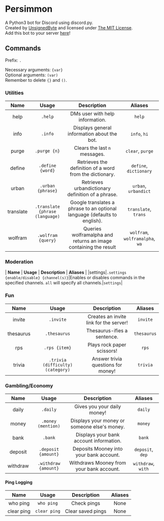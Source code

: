 # Persimmon
A Python3 bot for Discord using discord.py.  
Created by [UnsignedByte](https://github.com/UnsignedByte) and licensed under [The MIT License](https://en.wikipedia.org/wiki/MIT_License).  
Add this bot to your server [here](https://discordapp.com/oauth2/authorize?client_id=631186998702506015&scope=bot&permissions=2146958847)!

## Commands
Prefix: `.`

Necessary arguments: `{var}`  
Optional arguments: `(var)`  
Remember to delete `{}` and `()`.


### Utilities

| **Name** | **Usage** | **Description** | **Aliases** |
|:-:|:-:|:-:|:-:|
|help|`.help`|DMs user with help information.|`help`|
|info|`.info`|Displays general information about the bot.|`info`, `hi`|
|purge|`.purge {n}`|Clears the last `n` messages.|`clear`, `purge`|
|define|`.define {word}`|Retrieves the definition of a word from the dictionary.|`define`, `dictionary`|
|urban|`.urban {phrase}`|Retrieves urbandictionary definition of a phrase.|`urban`, `urbandict`|
|translate|`.translate {phrase (language)`|Google translates a phrase to an optional language (defaults to english).|`translate`, `trans`|
|wolfram|`.wolfram {query}`|Queries wolframalpha and returns an image containing the result|`wolfram`, `wolframalpha`, `wa`|

### Moderation

| **Name** | **Usage** | **Description** | **Aliases** |
|settings|`.settings {enable/disable} {channel(s)}`|Enables or disables commands in the specified channels. `all` will specify all channels.|`settings`|

### Fun
| **Name** | **Usage** | **Description** | **Aliases** |
|:-:|:-:|:-:|:-:|
|invite|`.invite`|Creates an invite link for the server!|`invite`|
|thesaurus|`.thesaurus`|Thesaurus-ifies a sentence.|`thesaurus`|
|rps|`.rps {item}`|Plays rock paper scissors!|`rps`|
|trivia|`.trivia (difficulty) (category)`|Answer trivia questions for money!|`trivia`|

### Gambling/Economy
| **Name** | **Usage** | **Description** | **Aliases** |
|:-:|:-:|:-:|:-:|
|daily|`.daily`|Gives you your daily money!|`daily`|
|money|`.money (mention)`|Displays your money or someone else's money.|`money`|
|bank|`.bank`|Displays your bank account information.|`bank`|
|deposit|`.deposit {amount}`|Deposits Mooney into your bank account.|`deposit`, `dep`|
|withdraw|`.withdraw {amount}`|Withdraws Mooney from your bank account.|`withdraw`, `with`|

#### Ping Logging
| **Name** | **Usage** | **Description** | **Aliases** |
|:-:|:-:|:-:|:-:|
|who ping|`who ping`|Check pings|None|
|clear ping|`clear ping`|Clear saved pings|None|
